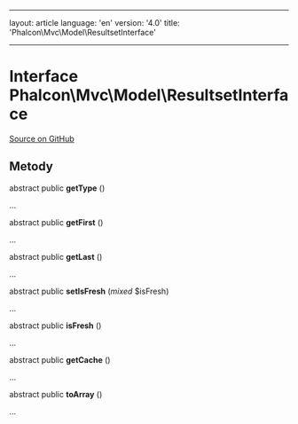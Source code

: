 * * *

layout: article language: 'en' version: '4.0' title: 'Phalcon\Mvc\Model\ResultsetInterface'

* * *

# Interface **Phalcon\Mvc\Model\ResultsetInterface**

<a href="https://github.com/phalcon/cphalcon/tree/v4.0.0/phalcon/mvc/model/resultsetinterface.zep" class="btn btn-default btn-sm">Source on GitHub</a>

## Metody

abstract public **getType** ()

...

abstract public **getFirst** ()

...

abstract public **getLast** ()

...

abstract public **setIsFresh** (*mixed* $isFresh)

...

abstract public **isFresh** ()

...

abstract public **getCache** ()

...

abstract public **toArray** ()

...